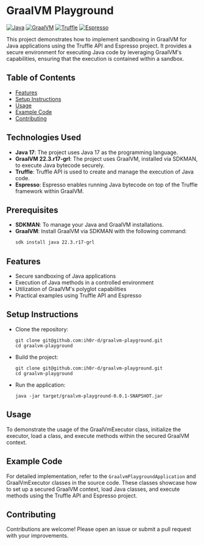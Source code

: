# GraalVM Playground

[![Java](https://img.shields.io/badge/Java-17-blue.svg)](https://www.oracle.com/java/technologies/javase/jdk17-archive-downloads.html)
[![GraalVM](https://img.shields.io/badge/GraalVM-22.3.r17--grl-brightgreen.svg)](https://www.graalvm.org/)
[![Truffle](https://img.shields.io/badge/Truffle-API-orange.svg)](https://www.graalvm.org/truffle/)
[![Espresso](https://img.shields.io/badge/Espresso-Java--on--Truffle-orange.svg)](https://www.graalvm.org/reference-manual/java-on-truffle/)

This project demonstrates how to implement sandboxing in GraalVM for Java applications using the Truffle API and Espresso project. It provides a secure environment for executing Java code by leveraging GraalVM's capabilities, ensuring that the execution is contained within a sandbox.


## Table of Contents
- [Features](#features)
- [Setup Instructions](#setup-instructions)
- [Usage](#usage)
- [Example Code](#example-code)
- [Contributing](#contributing)


## Technologies Used

- **Java 17**: The project uses Java 17 as the programming language.
- **GraalVM 22.3.r17-grl**: The project uses GraalVM, installed via SDKMAN, to execute Java bytecode securely.
- **Truffle**: Truffle API is used to create and manage the execution of Java code.
- **Espresso**: Espresso enables running Java bytecode on top of the Truffle framework within GraalVM.

## Prerequisites

- **SDKMAN**: To manage your Java and GraalVM installations.
- **GraalVM**: Install GraalVM via SDKMAN with the following command:
  ```sh
  sdk install java 22.3.r17-grl
  ```

## Features

- Secure sandboxing of Java applications
- Execution of Java methods in a controlled environment
- Utilization of GraalVM's polyglot capabilities
- Practical examples using Truffle API and Espresso

## Setup Instructions
* Clone the repository:
  ```shell
  git clone git@github.com:ih0r-d/graalvm-playground.git
  cd graalvm-playground
  ```
* Build the project:
  ```shell
  git clone git@github.com:ih0r-d/graalvm-playground.git
  cd graalvm-playground
  ```
* Run the application:
  ```shell
  java -jar target/graalvm-playground-0.0.1-SNAPSHOT.jar
  ```

## Usage
To demonstrate the usage of the GraalVmExecutor class, initialize the executor, load a class, and execute methods within the secured GraalVM context.

## Example Code
For detailed implementation, refer to the `GraalvmPlaygroundApplication` and GraalVmExecutor classes in the source code. These classes showcase how to set up a secured GraalVM context, load Java classes, and execute methods using the Truffle API and Espresso project.

## Contributing
Contributions are welcome! 
Please open an issue or submit a pull request with your improvements.